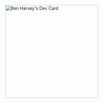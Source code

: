 <a href="https://app.daily.dev/benharvey"><img src="https://api.daily.dev/devcards/v2/z2WEvmakWzNhZicKv5lLA.png?type=default&r=lul" width="300" alt="Ben Harvey's Dev Card"/></a>
<!--
**xBen-Harveyx/xBen-Harveyx** is a ✨ _special_ ✨ repository because its `README.md` (this file) appears on your GitHub profile.

Here are some ideas to get you started:

- 🔭 I’m currently working on ...
- 🌱 I’m currently learning ...
- 👯 I’m looking to collaborate on ...
- 🤔 I’m looking for help with ...
- 💬 Ask me about ...
- 📫 How to reach me: ...
- 😄 Pronouns: ...
- ⚡ Fun fact: ...
-->
